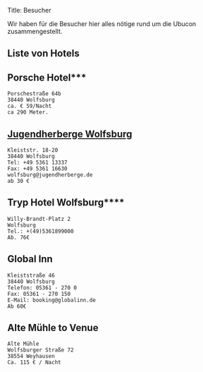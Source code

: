 Title: Besucher

Wir haben für die Besucher hier alles nötige rund um die Ubucon zusammengestellt.

Liste von Hotels
----------------

## Porsche Hotel***

    Porschestraße 64b   
    38440 Wolfsburg  
    ca. € 59/Nacht  
    ca 290 Meter.  

## [Jugendherberge Wolfsburg](http://www.jugendherberge.de/de-de/jugendherbergen/wolfsburg728/portraet)

    Kleiststr. 18-20
    38440 Wolfsburg
    Tel: +49 5361 13337
    Fax: +49 5361 16630
    wolfsburg@jugendherberge.de
    ab 30 €

## Tryp Hotel Wolfsburg****

    Willy-Brandt-Platz 2
    Wolfsburg
    Tel.: +(49)5361899000
    Ab. 76€

## Global Inn

    Kleiststraße 46
    38440 Wolfsburg
    Telefon: 05361 - 270 0
    Fax: 05361 - 270 150
    E-Mail: booking@globalinn.de
    Ab 60€

## Alte Mühle to Venue

    Alte Mühle
    Wolfsburger Straße 72
    38554 Weyhausen
    Ca. 115 € / Nacht




